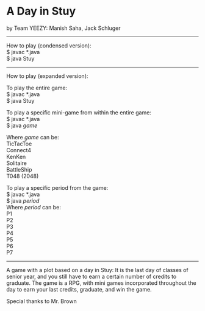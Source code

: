 # A Day in Stuy
by Team YEEZY: Manish Saha, Jack Schluger


*******
How to play (condensed version):  
$ javac *.java  
$ java Stuy  

******
How to play (expanded version):  

To play the entire game:  
$ javac *.java    
$ java Stuy  

To play a specific mini-game from within the entire game:  
$ javac *.java  
$ java *game*  

Where *game* can be:  
      TicTacToe  
      Connect4  
      KenKen  
      Solitaire  
      BattleShip  
      T048 (2048)  

To play a specific period from the game:  
$ javac *.java  
$ java *period*    
Where *period* can be:  
      P1  
      P2  
      P3  
      P4  
      P5  
      P6  
      P7  
******


A game with a plot based on a day in Stuy: It is the last day of classes of senior year, and you still have to earn a certain number of credits to graduate. The game is a RPG, with mini games incorporated throughout the day to earn your last credits, graduate, and win the game.

Special thanks to Mr. Brown
